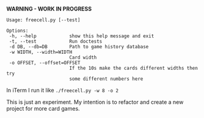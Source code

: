 **WARNING - WORK IN PROGRESS**

    Usage: freecell.py [--test]

    Options:
     -h, --help            show this help message and exit
     -t, --test            Run doctests
     -d DB, --db=DB        Path to game history database
     -w WIDTH, --width=WIDTH
                           Card width
     -o OFFSET, --offset=OFFSET
                           If the 10s make the cards different widths then try
                           some different numbers here


In iTerm I run it like `./freecell.py -w 8 -o 2`

This is just an experiment. My intention is to refactor and create a new
project for more card games.

